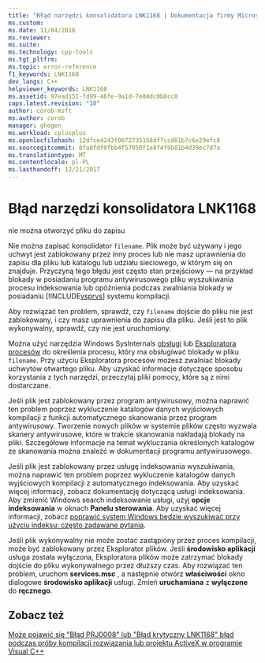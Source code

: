 ```yaml
---
title: "Błąd narzędzi konsolidatora LNK1168 | Dokumentacja firmy Microsoft"
ms.custom: 
ms.date: 11/04/2016
ms.reviewer: 
ms.suite: 
ms.technology: cpp-tools
ms.tgt_pltfrm: 
ms.topic: error-reference
f1_keywords: LNK1168
dev_langs: C++
helpviewer_keywords: LNK1168
ms.assetid: 97ead151-fd99-46fe-9a1d-7e84dc0b8cc8
caps.latest.revision: "10"
author: corob-msft
ms.author: corob
manager: ghogen
ms.workload: cplusplus
ms.openlocfilehash: 12dfce4243f0872735158df7ccd81b7c6e29efc8
ms.sourcegitcommit: 8fa8fdf0fbb4f57950f1e8f4f9b81b4d39ec7d7a
ms.translationtype: MT
ms.contentlocale: pl-PL
ms.lasthandoff: 12/21/2017
---
```

# <a name="linker-tools-error-lnk1168"></a>Błąd narzędzi konsolidatora LNK1168
nie można otworzyć pliku do zapisu  
  
 Nie można zapisać konsolidator `filename`. Plik może być używany i jego uchwyt jest zablokowany przez inny proces lub nie masz uprawnienia do zapisu dla pliku lub katalogu lub udziału sieciowego, w którym się on znajduje. Przyczyną tego błędu jest często stan przejściowy — na przykład blokady w posiadaniu programu antywirusowego pliku wyszukiwania procesu indeksowania lub opóźnienia podczas zwalniania blokady w posiadaniu [!INCLUDE[vsprvs](../../assembler/masm/includes/vsprvs_md.md)] systemu kompilacji.  
  
 Aby rozwiązać ten problem, sprawdź, czy `filename` dojście do pliku nie jest zablokowany, i czy masz uprawnienia do zapisu dla pliku. Jeśli jest to plik wykonywalny, sprawdź, czy nie jest uruchomiony.  
  
 Można użyć narzędzia Windows SysInternals [obsługi](http://technet.microsoft.com/sysinternals/bb896655.aspx) lub [Eksploratora procesów](http://technet.microsoft.com/sysinternals/bb896653) do określenia procesu, który ma obsługiwać blokady w pliku `filename`. Przy użyciu Eksploratora procesów możesz zwalniać blokady uchwytów otwartego pliku. Aby uzyskać informacje dotyczące sposobu korzystania z tych narzędzi, przeczytaj pliki pomocy, które są z nimi dostarczane.  
  
 Jeśli plik jest zablokowany przez program antywirusowy, można naprawić ten problem poprzez wykluczenie katalogów danych wyjściowych kompilacji z funkcji automatycznego skanowania przez program antywirusowy. Tworzenie nowych plików w systemie plików często wyzwala skanery antywirusowe, które w trakcie skanowania nakładają blokady na pliki. Szczegółowe informacje na temat wykluczania określonych katalogów ze skanowania można znaleźć w dokumentacji programu antywirusowego.  
  
 Jeśli plik jest zablokowany przez usługę indeksowania wyszukiwania, można naprawić ten problem poprzez wykluczenie katalogów danych wyjściowych kompilacji z automatycznego indeksowania. Aby uzyskać więcej informacji, zobacz dokumentację dotyczącą usługi indeksowania. Aby zmienić Windows search indeksowanie usługi, użyj **opcje indeksowania** w oknach **Panelu sterowania**. Aby uzyskać więcej informacji, zobacz [poprawić system Windows będzie wyszukiwać przy użyciu indeksu: często zadawane pytania](http://windows.microsoft.com/en-us/windows/improve-windows-searches-using-index-faq#1TC=windows-7).  
  
 Jeśli plik wykonywalny nie może zostać zastąpiony przez proces kompilacji, może być zablokowany przez Eksplorator plików. Jeśli **środowisko aplikacji** usługa została wyłączona, Eksploratora plików może zatrzymać blokady dojście do pliku wykonywalnego przez dłuższy czas. Aby rozwiązać ten problem, uruchom **services.msc** , a następnie otwórz **właściwości** okno dialogowe **środowisko aplikacji** usługi. Zmień **uruchamiana** z **wyłączone** do **ręcznego**.  
  
## <a name="see-also"></a>Zobacz też  
 [Może pojawić się "Błąd PRJ0008" lub "Błąd krytyczny LNK1168" błąd podczas próby kompilacji rozwiązania lub projektu ActiveX w programie Visual C++](http://support.microsoft.com/kb/308358)